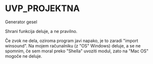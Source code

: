 # UVP_PROJEKTNA


Generator gesel

Shrani funkcija deluje, a ne pravilno.

Če zvok ne dela, oziroma program javi napako, je to zaradi "import winsound". Na mojem računalniku (z "OS" Windows) deluje, a se ne spomnim, če sem moral preko "Shella" uvoziti modul, zato na "Mac OS" mogoče ne deluje.
